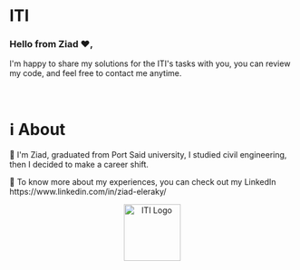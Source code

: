 # ITI    
                                   
<h3>Hello from Ziad ❤️,</h3>      
               
I'm happy to share my solutions for the ITI's tasks with you, you can review my code, and feel free to contact me anytime.
     
<br> 
  
<h1>ℹ️ About</h1>
<p>📌 I'm Ziad, graduated from Port Said university, I studied civil engineering, then I decided to make a career shift.</p>
<p>📌 To know more about my experiences, you can check out my LinkedIn https://www.linkedin.com/in/ziad-eleraky/</p>
 

<div align="center"><img src="https://www.iti.gov.eg/assets/images/iti-logo.png" alt="ITI Logo" width="100" /></div>
